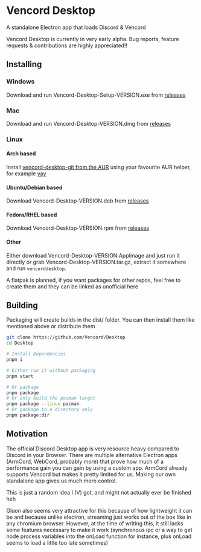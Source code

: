 # Vencord Desktop

A standalone Electron app that loads Discord & Vencord

Vencord Desktop is currently in very early alpha. Bug reports, feature requests & contributions are highly appreciated!!

## Installing

### Windows

Download and run Vencord-Desktop-Setup-VERSION.exe from [releases](https://github.com/Vencord/Desktop/releases/latest)

### Mac

Download and run Vencord-Desktop-VERSION.dmg from [releases](https://github.com/Vencord/Desktop/releases/latest)

### Linux

#### Arch based

Install [vencord-desktop-git from the AUR](https://aur.archlinux.org/packages/vencord-desktop-git) using your favourite AUR helper, for example [yay](https://github.com/Jguer/yay)

#### Ubuntu/Debian based

Download Vencord-Desktop-VERSION.deb from [releases](https://github.com/Vencord/Desktop/releases/latest)

#### Fedora/RHEL based

Download Vencord-Desktop-VERSION.rpm from [releases](https://github.com/Vencord/Desktop/releases/latest)

#### Other

Either download Vencord-Desktop-VERSION.AppImage and just run it directly or grab Vencord-Desktop-VERSION.tar.gz, extract it somewhere and run `vencorddesktop`.

A flatpak is planned, if you want packages for other repos, feel free to create them and they can be linked as unofficial here

## Building

Packaging will create builds in the dist/ folder. You can then install them like mentioned above or distribute them

```sh
git clone https://github.com/Vencord/Desktop
cd Desktop

# Install Dependencies
pnpm i

# Either run it without packaging
pnpm start

# Or package
pnpm package
# Or only build the pacman target
pnpm package --linux pacman
# Or package to a directory only
pnpm package:dir
```

## Motivation

The official Discord Desktop app is very resource heavy compared to Discord in your Browser. There are multiple alternative Electron apps (ArmCord, WebCord, probably more) that prove how much of a performance gain you can gain by using a custom app. ArmCord already supports Vencord but makes it pretty limited for us. Making our own standalone app gives us much more control.

This is just a random idea I (V) got, and might not actually ever be finished heh

Gluon also seems very attractive for this because of how lightweight it can be and because unlike electron, streaming just works out of the box like in any chromium browser. However, at the time of writing this, it still lacks some features necessary to make it work (synchronous ipc or a way to get node process variables into the onLoad function for instance, plus onLoad seems to load a little too late sometimes)
